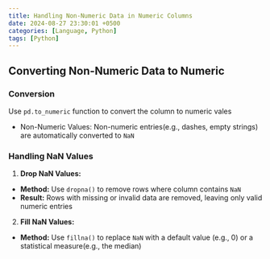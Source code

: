 ```yaml
---
title: Handling Non-Numeric Data in Numeric Columns
date: 2024-08-27 23:30:01 +0500
categories: [Language, Python]
tags: [Python]
---
```


## Converting Non-Numeric Data to Numeric

### Conversion
Use `pd.to_numeric` function to convert the column to numeric vales
- Non-Numeric Values: Non-numeric entries(e.g., dashes, empty strings) are automatically converted to `NaN`

### Handling NaN Values
1. **Drop NaN Values:**
- **Method:** Use `dropna()` to remove rows where column contains `NaN`
- **Result:** Rows with missing or invalid data are removed, leaving only valid numeric entries
2. **Fill NaN Values:**
- **Method:** Use `fillna()` to replace `NaN` with a default value (e.g., 0) or a statistical measure(e.g., the median)



